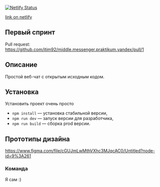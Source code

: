 [![Netlify Status](https://api.netlify.com/api/v1/badges/6ecdf16d-5899-4a67-b045-903f38e91b91/deploy-status)](https://app.netlify.com/sites/magnificent-malabi-11b0a9/deploys)

[link on netlify](https://magnificent-malabi-11b0a9.netlify.app/)

## Первый спринт

Pull request: https://github.com/itim92/middle.messenger.praktikum.yandex/pull/1

## Описание

Простой веб-чат с открытым исходным кодом.

## Установка

Установить проект очень просто

-   `npm install` — установка стабильной версии,
-   `npm run dev` — запуск версии для разработчика,
-   `npm run build` — сборка prod версии.

## Прототипы дизайна

https://www.figma.com/file/cGUJmLwMthVXhc3MJqcAC0/Untitled?node-id=9%3A261

### **Команда**

Я сам :)
